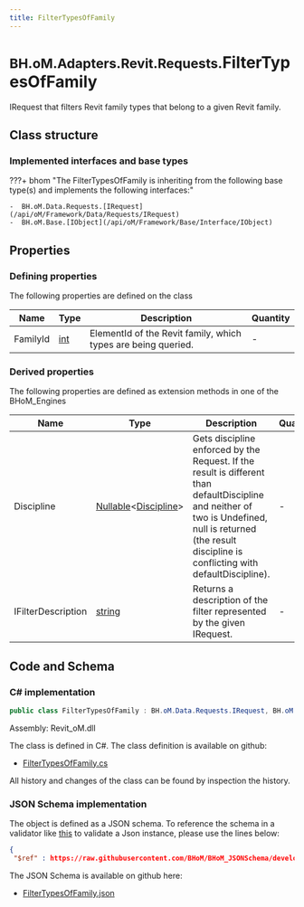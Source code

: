 ```yaml
---
title: FilterTypesOfFamily
---
```


# <small>BH.oM.Adapters.Revit.Requests.</small>**FilterTypesOfFamily**

IRequest that filters Revit family types that belong to a given Revit family.

## Class structure

### Implemented interfaces and base types

???+ bhom "The FilterTypesOfFamily is inheriting from the following base type(s) and implements the following interfaces:"

    -  BH.oM.Data.Requests.[IRequest](/api/oM/Framework/Data/Requests/IRequest)
    -  BH.oM.Base.[IObject](/api/oM/Framework/Base/Interface/IObject)


## Properties



### Defining properties

The following properties are defined on the class

| Name             | Type             | Description      | Quantity         |
|------------------|------------------|------------------|------------------|
| FamilyId | [int](https://learn.microsoft.com/en-us/dotnet/api/System.Int32?view=netstandard-2.0) | ElementId of the Revit family, which types are being queried. | - |


### Derived properties

The following properties are defined as extension methods in one of the BHoM_Engines

| Name             | Type             | Description      | Quantity         | Engine           |
|------------------|------------------|------------------|------------------|------------------|
| Discipline | [Nullable](https://learn.microsoft.com/en-us/dotnet/api/System.Nullable-1?view=netstandard-2.0)&lt;[Discipline](/api/oM/Adapter/Adapters/Revit/Enums/Discipline)&gt; | Gets discipline enforced by the Request. If the result is different than defaultDiscipline and neither of two is Undefined, null is returned (the result discipline is conflicting with defaultDiscipline). | - | Revit_Engine |
| IFilterDescription | [string](https://learn.microsoft.com/en-us/dotnet/api/System.String?view=netstandard-2.0) | Returns a description of the filter represented by the given IRequest. | - | Revit_Engine |


## Code and Schema

### C# implementation

``` C# title="C#"
public class FilterTypesOfFamily : BH.oM.Data.Requests.IRequest, BH.oM.Base.IObject
```

Assembly: Revit_oM.dll

The class is defined in C#. The class definition is available on github:

- [FilterTypesOfFamily.cs](https://github.com/BHoM/Revit_Toolkit/blob/develop/Revit_oM/Requests\FilterTypesOfFamily.cs)

All history and changes of the class can be found by inspection the history.
### JSON Schema implementation

The object is defined as a JSON schema. To reference the schema in a validator like [this](https://www.jsonschemavalidator.net/) to validate a Json instance, please use the lines below:

``` json title="JSON Schema"
{
 "$ref" : https://raw.githubusercontent.com/BHoM/BHoM_JSONSchema/develop/Revit_oM/Requests/FilterTypesOfFamily.json}
```

The JSON Schema is available on github here:

- [FilterTypesOfFamily.json](https://github.com/BHoM/BHoM_JSONSchema/blob/develop/Revit_oM/Requests/FilterTypesOfFamily.json)

